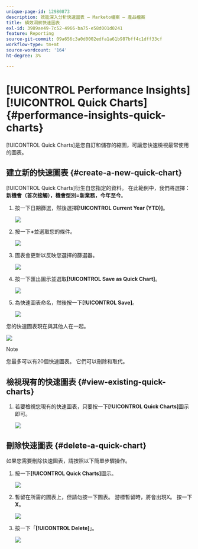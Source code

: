 ```yaml
---
unique-page-id: 12980873
description: 效能深入分析快速圖表 — Marketo檔案 — 產品檔案
title: 績效洞察快速圖表
exl-id: 3989ae49-7c52-4966-ba75-e58d001d0241
feature: Reporting
source-git-commit: 09a656c3a0d0002edfa1a61b987bff4c1dff33cf
workflow-type: tm+mt
source-wordcount: '164'
ht-degree: 3%

---
```


# [!UICONTROL Performance Insights] [!UICONTROL Quick Charts] {#performance-insights-quick-charts}

[!UICONTROL Quick Charts]是您自訂和儲存的縮圖，可讓您快速檢視最常使用的圖表。

## 建立新的快速圖表 {#create-a-new-quick-chart}

[!UICONTROL Quick Charts]衍生自您指定的資料。 在此範例中，我們將選擇： **新機會（首次接觸），機會型別=新業務，今年至今**。

1. 按一下日期篩選，然後選擇&#x200B;**[!UICONTROL Current Year (YTD)]**。

   ![](assets/1-2.png)

1. 按一下&#x200B;**+**&#x200B;並選取您的條件。

   ![](assets/2-2.png)

1. 圖表會更新以反映您選擇的篩選器。

   ![](assets/3-3.png)

1. 按一下匯出圖示並選取&#x200B;**[!UICONTROL Save as Quick Chart]**。

   ![](assets/4-2.png)

1. 為快速圖表命名，然後按一下&#x200B;**[!UICONTROL Save]**。

   ![](assets/5-3.png)

您的快速圖表現在與其他人在一起。

![](assets/6-3.png)

>[!NOTE]
>
>您最多可以有20個快速圖表。 它們可以刪除和取代。

## 檢視現有的快速圖表 {#view-existing-quick-charts}

1. 若要檢視您現有的快速圖表，只要按一下&#x200B;**[!UICONTROL Quick Charts]**&#x200B;圖示即可。

   ![](assets/7-1.png)

## 刪除快速圖表 {#delete-a-quick-chart}

如果您需要刪除快速圖表，請按照以下簡單步驟操作。

1. 按一下&#x200B;**[!UICONTROL Quick Charts]**&#x200B;圖示。

   ![](assets/8-1.png)

1. 暫留在所需的圖表上，但請勿按一下圖表。 游標暫留時，將會出現X。 按一下&#x200B;**X**。

   ![](assets/9-2.png)

1. 按一下「**[!UICONTROL Delete]**」。

   ![](assets/10-1.png)
